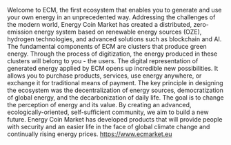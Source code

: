 Welcome to ECM, the first ecosystem that enables you to generate and use your own energy in an unprecedented way.
Addressing the challenges of the modern world, Energy Coin Market has created a distributed, zero-emission energy system based on renewable energy sources (OZE), 
hydrogen technologies, and advanced solutions such as blockchain and AI.
The fundamental components of ECM are clusters that produce green energy.
Through the process of digitization, the energy produced in these clusters will belong to you - the users.
The digital representation of generated energy applied by ECM opens up incredible new possibilities.
It allows you to purchase products, services, use energy anywhere, or exchange it for traditional means of payment.
The key principle in designing the ecosystem was the decentralization of energy sources, democratization of global energy, and the decarbonization of daily life. 
The goal is to change the perception of energy and its value.
By creating an advanced, ecologically-oriented, self-sufficient community, we aim to build a new future.
Energy Coin Market has developed products that will provide people with security and an easier 
life in the face of global climate change and continually rising energy prices.
https://www.ecmarket.eu
